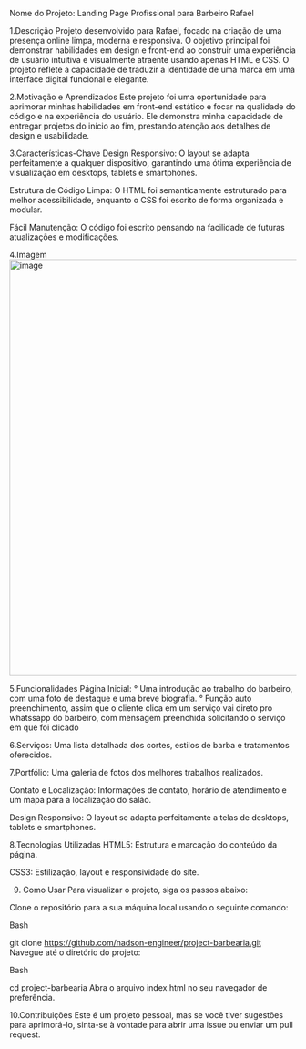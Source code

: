 Nome do Projeto: Landing Page Profissional para Barbeiro Rafael

1.Descrição
  Projeto desenvolvido para Rafael, focado na criação de uma presença online limpa, moderna e responsiva. O objetivo principal foi demonstrar habilidades em design e front-end ao construir uma experiência de usuário intuitiva e visualmente atraente usando apenas HTML e CSS. O projeto reflete a capacidade de traduzir a identidade de uma marca em uma interface digital funcional e elegante.

2.Motivação e Aprendizados
  Este projeto foi uma oportunidade para aprimorar minhas habilidades em front-end estático e focar na qualidade do código e na experiência do usuário. Ele demonstra minha capacidade de entregar projetos do início ao fim, prestando atenção aos detalhes de design e usabilidade.

3.Características-Chave
  Design Responsivo: O layout se adapta perfeitamente a qualquer dispositivo, garantindo uma ótima experiência de visualização em desktops, tablets e smartphones.

  Estrutura de Código Limpa: O HTML foi semanticamente estruturado para melhor acessibilidade, enquanto o CSS foi escrito de forma organizada e modular.
  
  Fácil Manutenção: O código foi escrito pensando na facilidade de futuras atualizações e modificações.

4.Imagem
<img width="1352" height="731" alt="image" src="https://github.com/user-attachments/assets/142d0816-14b8-439a-9c06-ac36db9da0ec" />

5.Funcionalidades
  Página Inicial: 
   ° Uma introdução ao trabalho do barbeiro, com uma foto de destaque e uma breve biografia.
   ° Função auto preenchimento, assim que o cliente clica em um serviço vai direto pro whatssapp do barbeiro, com mensagem preenchida solicitando o serviço em que foi clicado

6.Serviços:
  Uma lista detalhada dos cortes, estilos de barba e tratamentos oferecidos.

7.Portfólio: 
  Uma galeria de fotos dos melhores trabalhos realizados.

  Contato e Localização: Informações de contato, horário de atendimento e um mapa para a localização do salão.

  Design Responsivo: O layout se adapta perfeitamente a telas de desktops, tablets e smartphones.

8.Tecnologias Utilizadas
  HTML5: Estrutura e marcação do conteúdo da página.

  CSS3: Estilização, layout e responsividade do site.
  
9. Como Usar
  Para visualizar o projeto, siga os passos abaixo:

  Clone o repositório para a sua máquina local usando o seguinte comando:

Bash

  git clone https://github.com/nadson-engineer/project-barbearia.git
  Navegue até o diretório do projeto:

Bash

  cd project-barbearia
  Abra o arquivo index.html no seu navegador de preferência.

10.Contribuições
Este é um projeto pessoal, mas se você tiver sugestões para aprimorá-lo, sinta-se à vontade para abrir uma issue ou enviar um pull request.
